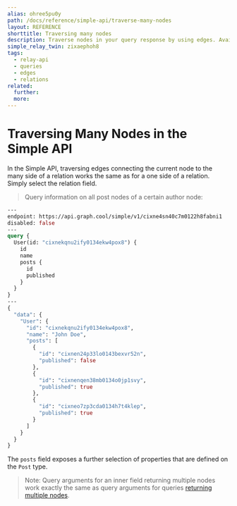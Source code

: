 ```yaml
---
alias: ohree5pu0y
path: /docs/reference/simple-api/traverse-many-nodes
layout: REFERENCE
shorttitle: Traversing many nodes
description: Traverse nodes in your query response by using edges. Available edges in the GraphQL schema depend on types and relations in your backend.
simple_relay_twin: zixaephoh8
tags:
  - relay-api
  - queries
  - edges
  - relations
related:
  further:
  more:
---
```


# Traversing Many Nodes in the Simple API

In the Simple API, traversing edges connecting the current node to the many side of a relation works the same as for a one side of a relation. Simply select the relation field.

> Query information on all post nodes of a certain author node:

```graphql
---
endpoint: https://api.graph.cool/simple/v1/cixne4sn40c7m0122h8fabni1
disabled: false
---
query {
  User(id: "cixnekqnu2ify0134ekw4pox8") {
    id
    name
    posts {
      id
      published
    }
  }
}
---
{
  "data": {
    "User": {
      "id": "cixnekqnu2ify0134ekw4pox8",
      "name": "John Doe",
      "posts": [
        {
          "id": "cixnen24p33lo0143bexvr52n",
          "published": false
        },
        {
          "id": "cixnenqen38mb0134o0jp1svy",
          "published": true
        },
        {
          "id": "cixneo7zp3cda0134h7t4klep",
          "published": true
        }
      ]
    }
  }
}
```

The `posts` field exposes a further selection of properties that are defined on the `Post` type.

> Note: Query arguments for an inner field returning multiple nodes work exactly the same as query arguments for queries [returning multiple nodes](!alias-pa2aothaec).
